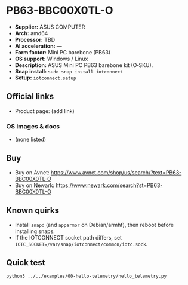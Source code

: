 # PB63-BBC00X0TL-O

- **Supplier:** ASUS COMPUTER
- **Arch:** amd64
- **Processor:** TBD
- **AI acceleration:** —
- **Form factor:** Mini PC barebone (PB63)
- **OS support:** Windows / Linux
- **Description:** ASUS Mini PC PB63 barebone kit (O‑SKU).
- **Snap install:** `sudo snap install iotconnect`
- **Setup:** `iotconnect.setup`

## Official links
- Product page: (add link)

### OS images & docs
- (none listed)

## Buy
- Buy on Avnet: https://www.avnet.com/shop/us/search/?text=PB63-BBC00X0TL-O
- Buy on Newark: https://www.newark.com/search?st=PB63-BBC00X0TL-O

## Known quirks
- Install `snapd` (and `apparmor` on Debian/armhf), then reboot before installing snaps.
- If the IOTCONNECT socket path differs, set `IOTC_SOCKET=/var/snap/iotconnect/common/iotc.sock`.

## Quick test
```bash
python3 ../../examples/00-hello-telemetry/hello_telemetry.py
```
